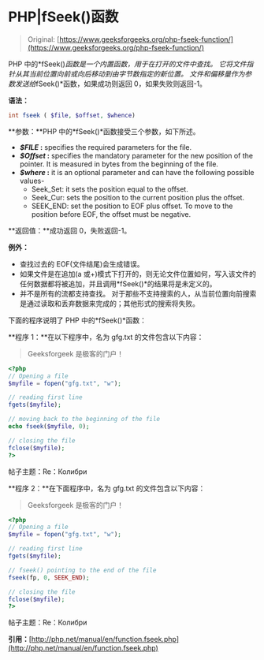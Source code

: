 # PHP|fSeek()函数

> Original: [https://www.geeksforgeeks.org/php-fseek-function/](https://www.geeksforgeeks.org/php-fseek-function/)

PHP 中的*fSeek()*函数是一个内置函数，用于在打开的文件中查找。 它将文件指针从其当前位置向前或向后移动到由字节数指定的新位置。 文件和偏移量作为参数发送给*fSeek()*函数，如果成功则返回 0，如果失败则返回-1。

**语法：**

```php
int fseek ( $file, $offset, $whence)
```

**参数：**PHP 中的*fSeek()*函数接受三个参数，如下所述。

*   ***$FILE* :** specifies the required parameters for the file.
*   ***$Offset* :** specifies the mandatory parameter for the new position of the pointer. It is measured in bytes from the beginning of the file.
*   ***$where* :** it is an optional parameter and can have the following possible values-
    *   Seek_Set: it sets the position equal to the offset.
    *   Seek_Cur: sets the position to the current position plus the offset.
    *   SEEK_END: set the position to EOF plus offset. To move to the position before EOF, the offset must be negative.

**返回值：**成功返回 0，失败返回-1。

**例外：**

*   查找过去的 EOF(文件结尾)会生成错误。
*   如果文件是在追加(a 或+)模式下打开的，则无论文件位置如何，写入该文件的任何数据都将被追加，并且调用*fSeek()*的结果将是未定义的。
*   并不是所有的流都支持查找。 对于那些不支持搜索的人，从当前位置向前搜索是通过读取和丢弃数据来完成的；其他形式的搜索将失败。

下面的程序说明了 PHP 中的*fSeek()*函数：

**程序 1：**在以下程序中，名为 gfg.txt 的文件包含以下内容：

> Geeksforgeek 是极客的门户！

```php
<?php
// Opening a file
$myfile = fopen("gfg.txt", "w");

// reading first line
fgets($myfile);

// moving back to the beginning of the file
echo fseek($myfile, 0);

// closing the file
fclose($myfile);
?>
```

帖子主题：Re：Колибри

**程序 2：**在下面程序中，名为 gfg.txt 的文件包含以下内容：

> Geeksforgeek 是极客的门户！

```php
<?php
// Opening a file
$myfile = fopen("gfg.txt", "w");

// reading first line
fgets($myfile);

// fseek() pointing to the end of the file
fseek(fp, 0, SEEK_END);

// closing the file
fclose($myfile);
?>
```

帖子主题：Re：Колибри

**引用：**[http://php.net/manual/en/function.fseek.php](http://php.net/manual/en/function.fseek.php)